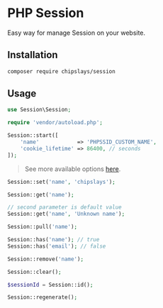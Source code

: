 # PHP Session

Easy way for manage Session on your website.

## Installation

```bash
composer require chipslays/session
```

## Usage

```php
use Session\Session;

require 'vendor/autoload.php';

Session::start([
    'name'            => 'PHPSSID_CUSTOM_NAME',
    'cookie_lifetime' => 86400, // seconds
]);
```

> See more available options [here](https://www.php.net/manual/ru/session.configuration.php).

```php
Session::set('name', 'chipslays');
```

```php
Session::get('name');

// second parameter is default value
Session::get('name', 'Unknown name'); 
```

```php
Session::pull('name');
```

```php
Session::has('name'); // true
Session::has('email'); // false
```

```php
Session::remove('name');
```

```php
Session::clear();
```

```php
$sessionId = Session::id();
```

```php
Session::regenerate();
```
